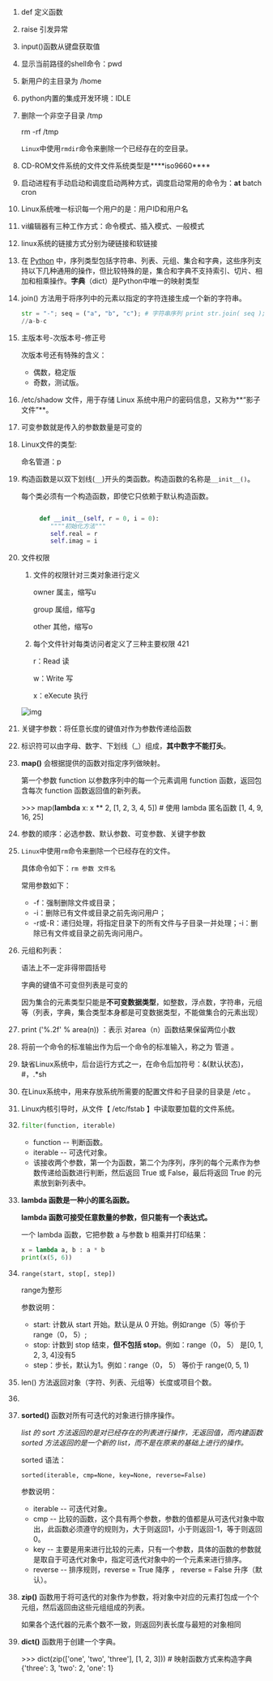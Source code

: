 1. def 定义函数

2. raise 引发异常

3. input()函数从键盘获取值

4. 显示当前路径的shell命令：pwd

5. 新用户的主目录为  /home

6. python内置的集成开发环境：IDLE

7. 删除一个非空子目录 /tmp

   rm -rf /tmp

   `Linux`中使用`rmdir`命令来删除一个已经存在的空目录。

8. CD-ROM文件系统的文件文件系统类型是***\*iso9660\****

9. 启动进程有手动启动和调度启动两种方式，调度启动常用的命令为：**at**   batch   cron

10. Linux系统唯一标识每一个用户的是：用户ID和用户名

11. vi编辑器有三种工作方式：命令模式、插入模式、一般模式

12. linux系统的链接方式分别为硬链接和软链接

13. 在 [Python](http://c.biancheng.net/python/) 中，序列类型包括字符串、列表、元组、集合和字典，这些序列支持以下几种通用的操作，但比较特殊的是，集合和字典不支持索引、切片、相加和相乘操作。**字典**（dict）是Python中唯一的映射类型

14. join() 方法用于将序列中的元素以指定的字符连接生成一个新的字符串。

    ```python
    str = "-"; seq = ("a", "b", "c"); # 字符串序列 print str.join( seq );
    //a-b-c
    ```

15. 主版本号-次版本号-修正号

    次版本号还有特殊的含义：

    - 偶数，稳定版
    - 奇数，测试版。

16. /etc/shadow 文件，用于存储 Linux 系统中用户的密码信息，又称为**“影子文件”**。

17. 可变参数就是传入的参数数量是可变的

18. Linux文件的类型:

    命名管道：p

    

19. 构造函数是以双下划线(`__`)开头的类函数。构造函数的名称是`__init__()`。

    每个类必须有一个构造函数，即使它只依赖于默认构造函数。

    ```python
    
      	 def __init__(self, r = 0, i = 0):
            """"初始化方法"""
            self.real = r 
            self.imag = i 
    ```

20. 文件权限

    1. 文件的权限针对三类对象进行定义

       owner 属主，缩写u

       group 属组，缩写g

       other 其他，缩写o

    2. 每个文件针对每类访问者定义了三种主要权限       421

       r：Read 读

       w：Write 写

       x：eXecute 执行

    ![img](https://img-blog.csdnimg.cn/20181230191538790.png?x-oss-process=image/watermark,type_ZmFuZ3poZW5naGVpdGk,shadow_10,text_aHR0cHM6Ly9ibG9nLmNzZG4ubmV0L2x2ODU0OTUxMA==,size_16,color_FFFFFF,t_70)

21. 关键字参数：将任意长度的键值对作为参数传递给函数

22. 标识符可以由字母、数字、下划线（_）组成，**其中数字不能打头**。

23. **map()** 会根据提供的函数对指定序列做映射。

    第一个参数 function 以参数序列中的每一个元素调用 function 函数，返回包含每次 function 函数返回值的新列表。

    \>>> map(**lambda** x: x ** 2, [1, 2, 3, 4, 5]) # 使用 lambda 匿名函数
    [1, 4, 9, 16, 25]

24. 参数的顺序：必选参数、默认参数、可变参数、关键字参数

25. `Linux`中使用`rm`命令来删除一个已经存在的文件。

    具体命令如下：`rm 参数 文件名`

    常用参数如下：

    - -f：强制删除文件或目录；
    - -i：删除已有文件或目录之前先询问用户；
    - -r或-R：递归处理，将指定目录下的所有文件与子目录一并处理；-i：删除已有文件或目录之前先询问用户。

26. 元组和列表：

    语法上不一定非得带圆括号

    字典的键值不可变但列表是可变的

    因为集合的元素类型只能是**不可变数据类型**，如整数，浮点数，字符串，元组等（列表，字典，集合类型本身都是可变数据类型，不能做集合的元素出现）

27. print ('%.2f' % area(n))  ：表示 对area（n）函数结果保留两位小数

28. 将前一个命令的标准输出作为后一个命令的标准输入，称之为 管道 。

29. 缺省Linux系统中，后台运行方式之一，在命令后加符号：&(默认状态)，#，.*sh

30. 在Linux系统中，用来存放系统所需要的配置文件和子目录的目录是 /etc 。

31. Linux内核引导时，从文件【 /etc/fstab 】中读取要加载的文件系统。

32. ```python
    filter(function, iterable)
    ```

    - function -- 判断函数。
    - iterable -- 可迭代对象。
    - 该接收两个参数，第一个为函数，第二个为序列，序列的每个元素作为参数传递给函数进行判断，然后返回 True 或 False，最后将返回 True 的元素放到新列表中。

33. **lambda 函数是一种小的匿名函数。**

    **lambda 函数可接受任意数量的参数，但只能有一个表达式。**

    一个 lambda 函数，它把参数 a 与参数 b 相乘并打印结果：

    ```python
    x = lambda a, b : a * b
    print(x(5, 6))
    ```

34. ```
    range(start, stop[, step])
    ```

    range为整形

    参数说明：

    - start: 计数从 start 开始。默认是从 0 开始。例如range（5）等价于range（0， 5）;
    - stop: 计数到 stop 结束，**但不包括 stop**。例如：range（0， 5） 是[0, 1, 2, 3, 4]没有5
    - step：步长，默认为1。例如：range（0， 5） 等价于 range(0, 5, 1)

35. len() 方法返回对象（字符、列表、元组等）长度或项目个数。

36. 

37. **sorted()** 函数对所有可迭代的对象进行排序操作。

    *list 的 sort 方法返回的是对已经存在的列表进行操作，无返回值，而内建函数 sorted 方法返回的是一个新的 list，而不是在原来的基础上进行的操作。*

    sorted 语法：

    ```
    sorted(iterable, cmp=None, key=None, reverse=False)
    ```

    参数说明：

    - iterable -- 可迭代对象。
    - cmp -- 比较的函数，这个具有两个参数，参数的值都是从可迭代对象中取出，此函数必须遵守的规则为，大于则返回1，小于则返回-1，等于则返回0。
    - key -- 主要是用来进行比较的元素，只有一个参数，具体的函数的参数就是取自于可迭代对象中，指定可迭代对象中的一个元素来进行排序。
    - reverse -- 排序规则，reverse = True 降序 ， reverse = False 升序（默认）。

38. **zip()** 函数用于将可迭代的对象作为参数，将对象中对应的元素打包成一个个元组，然后返回由这些元组组成的列表。

    如果各个迭代器的元素个数不一致，则返回列表长度与最短的对象相同

39. **dict()** 函数用于创建一个字典。

    \>>> dict(zip(['one', 'two', 'three'], [1, 2, 3]))   # 映射函数方式来构造字典 {'three': 3, 'two': 2, 'one': 1} 	

    

    

    

    

    

    



































